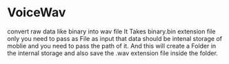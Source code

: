 # VoiceWav
convert raw data like binary into wav file
It Takes binary.bin extension file only you need to pass as File as input that data should be intenal storage of moblie and you need to pass the path of it.
And this will create a Folder in the internal storage and also save the .wav extension file inside the folder.

